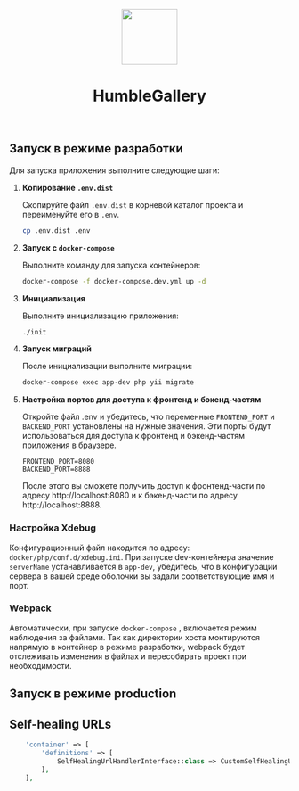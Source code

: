 <p align="center">
    <a href="https://github.com/yiisoft" target="_blank">
        <img src="https://avatars0.githubusercontent.com/u/993323" height="100px">
    </a>
    <h1 align="center">HumbleGallery</h1>
    <br>
</p>

## Запуск в режиме разработки

Для запуска приложения выполните следующие шаги:

1. **Копирование `.env.dist`**

   Скопируйте файл `.env.dist` в корневой каталог проекта и переименуйте его в `.env`.

   ```bash
   cp .env.dist .env

2. **Запуск с `docker-compose`**
   
    Выполните команду для запуска контейнеров:
   
    ```bash
    docker-compose -f docker-compose.dev.yml up -d

3. **Инициализация**

    Выполните инициализацию приложения:

    ```bash
   ./init
   ```

4. **Запуск миграций**

    После инициализации выполните миграции:

    ```bash
    docker-compose exec app-dev php yii migrate

5. **Настройка портов для доступа к фронтенд и бэкенд-частям**

    Откройте файл .env и убедитесь, что переменные `FRONTEND_PORT` и `BACKEND_PORT` установлены на нужные значения. Эти порты будут использоваться для доступа к фронтенд и бэкенд-частям приложения в браузере.

    ```
    FRONTEND_PORT=8080
    BACKEND_PORT=8888
   ```

    После этого вы сможете получить доступ к фронтенд-части по адресу http://localhost:8080 и к бэкенд-части по адресу http://localhost:8888.

### **Настройка Xdebug**

Конфигурационный файл находится по адресу: `docker/php/conf.d/xdebug.ini`.
При запуске dev-контейнера значение `serverName` устанавливается в `app-dev`, убедитесь, что в конфигурации сервера в вашей среде оболочки вы задали соответствующие имя и порт.
 
### **Webpack**

Автоматически, при запуске `docker-compose` , включается режим наблюдения за файлами.
Так как директории хоста монтируются напрямую в контейнер в режиме разработки, webpack будет отслеживать изменения в файлах и пересобирать проект при необходимости.

## Запуск в режиме production

## Self-healing URLs

```php
    'container' => [
        'definitions' => [
            SelfHealingUrlHandlerInterface::class => CustomSelfHealingUrlHandlerTest::class,
        ],
    ],
```